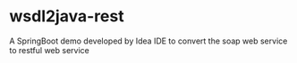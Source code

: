 # wsdl2java-rest
A SpringBoot demo developed by Idea IDE to convert the soap web service to restful web service

